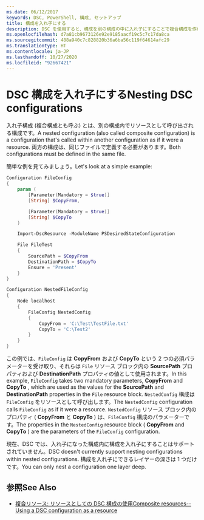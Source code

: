 ```yaml
---
ms.date: 06/12/2017
keywords: DSC, PowerShell, 構成, セットアップ
title: 構成を入れ子にする
description: DSC を使用すると、構成を別の構成の中に入れ子にすることで複合構成を作成できます。
ms.openlocfilehash: d7a81cb9673126e92e9185aacf19c5c7c17da8ca
ms.sourcegitcommit: 488a940c7c828820b36a6ba56c119f64614afc29
ms.translationtype: HT
ms.contentlocale: ja-JP
ms.lasthandoff: 10/27/2020
ms.locfileid: "92667421"
---
```

# <a name="nesting-dsc-configurations"></a><span data-ttu-id="e7293-104">DSC 構成を入れ子にする</span><span class="sxs-lookup"><span data-stu-id="e7293-104">Nesting DSC configurations</span></span>

<span data-ttu-id="e7293-105">入れ子構成 (複合構成とも呼ぶ) とは、別の構成内でリソースとして呼び出される構成です。</span><span class="sxs-lookup"><span data-stu-id="e7293-105">A nested configuration (also called composite configuration) is a configuration that's called within another configuration as if it were a resource.</span></span> <span data-ttu-id="e7293-106">両方の構成は、同じファイルで定義する必要があります。</span><span class="sxs-lookup"><span data-stu-id="e7293-106">Both configurations must be defined in the same file.</span></span>

<span data-ttu-id="e7293-107">簡単な例を見てみましょう。</span><span class="sxs-lookup"><span data-stu-id="e7293-107">Let's look at a simple example:</span></span>

```powershell
Configuration FileConfig
{
    param (
        [Parameter(Mandatory = $true)]
        [String] $CopyFrom,

        [Parameter(Mandatory = $true)]
        [String] $CopyTo
    )

    Import-DscResource -ModuleName PSDesiredStateConfiguration

    File FileTest
    {
        SourcePath = $CopyFrom
        DestinationPath = $CopyTo
        Ensure = 'Present'
    }
}

Configuration NestedFileConfig
{
    Node localhost
    {
        FileConfig NestedConfig
        {
            CopyFrom = 'C:\Test\TestFile.txt'
            CopyTo = 'C:\Test2'
        }
    }
}
```

<span data-ttu-id="e7293-108">この例では、`FileConfig` は **CopyFrom** および **CopyTo** という 2 つの必須パラメーターを受け取り、それらは `File` リソース ブロック内の **SourcePath** プロパティおよび **DestinationPath** プロパティの値として使用されます。</span><span class="sxs-lookup"><span data-stu-id="e7293-108">In this example, `FileConfig` takes two mandatory parameters, **CopyFrom** and **CopyTo** , which are used as the values for the **SourcePath** and **DestinationPath** properties in the `File` resource block.</span></span> <span data-ttu-id="e7293-109">`NestedConfig` 構成は `FileConfig` をリソースとして呼び出します。</span><span class="sxs-lookup"><span data-stu-id="e7293-109">The `NestedConfig` configuration calls `FileConfig` as if it were a resource.</span></span> <span data-ttu-id="e7293-110">`NestedConfig` リソース ブロック内のプロパティ ( **CopyFrom** と **CopyTo** ) は、`FileConfig` 構成のパラメーターです。</span><span class="sxs-lookup"><span data-stu-id="e7293-110">The properties in the `NestedConfig` resource block ( **CopyFrom** and **CopyTo** ) are the parameters of the `FileConfig` configuration.</span></span>

<span data-ttu-id="e7293-111">現在、DSC では、入れ子になった構成内に構成を入れ子にすることはサポートされていません。</span><span class="sxs-lookup"><span data-stu-id="e7293-111">DSC doesn't currently support nesting configurations within nested configurations.</span></span> <span data-ttu-id="e7293-112">構成を入れ子にできるレイヤーの深さは 1 つだけです。</span><span class="sxs-lookup"><span data-stu-id="e7293-112">You can only nest a configuration one layer deep.</span></span>

## <a name="see-also"></a><span data-ttu-id="e7293-113">参照</span><span class="sxs-lookup"><span data-stu-id="e7293-113">See Also</span></span>

- [<span data-ttu-id="e7293-114">複合リソース: リソースとしての DSC 構成の使用</span><span class="sxs-lookup"><span data-stu-id="e7293-114">Composite resources--Using a DSC configuration as a resource</span></span>](../resources/authoringResourceComposite.md)
